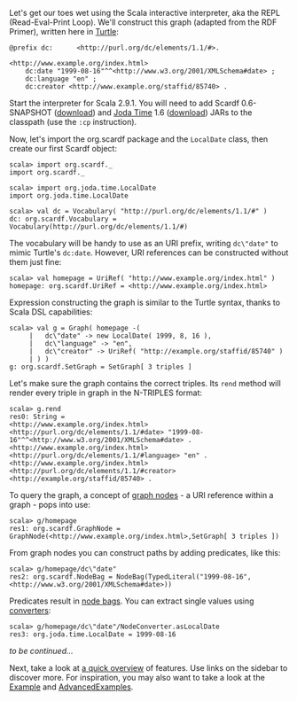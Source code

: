 Let's get our toes wet using the Scala interactive interpreter, aka the REPL (Read-Eval-Print Loop). We'll construct this graph (adapted from the RDF Primer), written here in [Turtle](http://www.w3.org/TeamSubmission/turtle):

```
@prefix dc:      <http://purl.org/dc/elements/1.1/#>.

<http://www.example.org/index.html> 
    dc:date "1999-08-16"^^<http://www.w3.org/2001/XMLSchema#date> ;
    dc:language "en" ;
    dc:creator <http://www.example.org/staffid/85740> .
```

Start the interpreter for Scala 2.9.1. You will need to add Scardf 0.6-SNAPSHOT ([download](http://code.google.com/p/scardf/downloads/list)) and [Joda Time](http://joda-time.sourceforge.net) 1.6 ([download](http://sourceforge.net/projects/joda-time/files/joda-time/1.6/joda-time-1.6.zip/download)) JARs to the classpath (use the `:cp` instruction).

Now, let's import the org.scardf package and the `LocalDate` class, then create our first Scardf object:
```
scala> import org.scardf._
import org.scardf._

scala> import org.joda.time.LocalDate
import org.joda.time.LocalDate

scala> val dc = Vocabulary( "http://purl.org/dc/elements/1.1/#" )
dc: org.scardf.Vocabulary = Vocabulary(http://purl.org/dc/elements/1.1/#)
```

The vocabulary will be handy to use as an URI prefix, writing `dc\"date"` to mimic Turtle's `dc:date`. However, URI references can be constructed without them just fine:
```
scala> val homepage = UriRef( "http://www.example.org/index.html" )
homepage: org.scardf.UriRef = <http://www.example.org/index.html>
```

Expression constructing the graph is similar to the Turtle syntax, thanks to Scala DSL capabilities:
```
scala> val g = Graph( homepage -(
     |   dc\"date" -> new LocalDate( 1999, 8, 16 ),
     |   dc\"language" -> "en",
     |   dc\"creator" -> UriRef( "http://example.org/staffid/85740" )
     | ) )
g: org.scardf.SetGraph = SetGraph[ 3 triples ]
```

Let's make sure the graph contains the correct triples. Its `rend` method will render every triple in graph in the N-TRIPLES format:
```
scala> g.rend
res0: String =
<http://www.example.org/index.html> <http://purl.org/dc/elements/1.1/#date> "1999-08-16"^^<http://www.w3.org/2001/XMLSchema#date> .
<http://www.example.org/index.html> <http://purl.org/dc/elements/1.1/#language> "en" .
<http://www.example.org/index.html> <http://purl.org/dc/elements/1.1/#creator> <http://example.org/staffid/85740> .
```

To query the graph, a concept of [graph nodes](Nodebags#Graph_nodes.md) - a URI reference within a graph - pops into use:
```
scala> g/homepage
res1: org.scardf.GraphNode = GraphNode(<http://www.example.org/index.html>,SetGraph[ 3 triples ])
```

From graph nodes you can construct paths by adding predicates, like this:
```
scala> g/homepage/dc\"date"
res2: org.scardf.NodeBag = NodeBag(TypedLiteral("1999-08-16", <http://www.w3.org/2001/XMLSchema#date>))
```

Predicates result in [node bags](Nodebags#Nodebags.md). You can extract single values using [converters](Converters.md):
```
scala> g/homepage/dc\"date"/NodeConverter.asLocalDate
res3: org.joda.time.LocalDate = 1999-08-16
```

_to be continued..._

Next, take a look at [a quick overview](ApiOverview.md) of features. Use links on the sidebar to discover more. For inspiration, you may also want to take a look at the [Example](Example.md) and [AdvancedExamples](AdvancedExamples.md).